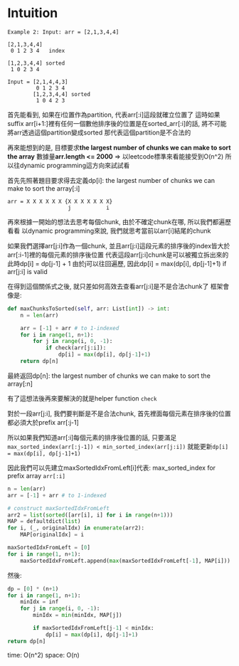 # Intuition

```
Example 2: Input: arr = [2,1,3,4,4]

[2,1,3,4,4]
 0 1 2 3 4   index

[1,2,3,4,4] sorted
 1 0 2 3 4

Input = [2,1,4,4,3]
         0 1 2 3 4
        [1,2,3,4,4] sorted
         1 0 4 2 3        
```

首先能看到, 如果在i位置作為partition, 代表arr[:i]這段就確立位置了
這時如果suffix arr[i+1:]裡有任何一個數他排序後的位置是在sorted_arr[:i]的話, 將不可能將arr透過這個partition變成sorted
那代表這個partition是不合法的

再來能想到的是, 目標要求**the largest number of chunks we can make to sort the array**
數據量**arr.length <= 2000** => 以leetcode標準來看能接受到O(n^2)
所以往dynamic programming這方向來試試看

首先先照著題目要求得去定義dp[i]: the largest number of chunks we can make to sort the array[:i]

```
arr = X X X X X X {X X X X X X X}
                   j           i
```

再來根據一開始的想法去思考每個chunk, 由於不確定chunk在哪, 所以我們都遍歷看看
以dynamic programming來說, 我們就思考當前以arr[i]結尾的chunk

如果我們選擇arr[j:i]作為一個chunk, 並且arr[j:i]這段元素的排序後的index皆大於arr[:i-1]裡的每個元素的排序後位置
代表這段arr[j:i]chunk是可以被獨立拆出來的
此時dp[i] = dp[j-1] + 1
由於j可以往回遍歷, 因此dp[i] = max(dp[i], dp[j-1]+1) if arr[j:i] is valid

在得到這個關係式之後, 就只差如何高效去查看arr[j:i]是不是合法chunk了
框架會像是:

```py
def maxChunksToSorted(self, arr: List[int]) -> int:
    n = len(arr)

    arr = [-1] + arr # to 1-indexed
    for i in range(1, n+1):
        for j in range(i, 0, -1):
            if check(arr[j:i]):
                dp[i] = max(dp[i], dp[j-1]+1)
    return dp[n]
```

最終返回dp[n]: the largest number of chunks we can make to sort the array[:n]

有了這想法後再來要解決的就是helper function `check`

對於一段arr[j:i], 我們要判斷是不是合法chunk, 首先裡面每個元素在排序後的位置都必須大於prefix arr[:j-1]

所以如果我們知道arr[:i]每個元素的排序後位置的話, 只要滿足`max_sorted_index(arr[:j-1]) < min_sorted_index(arr[j:i])`
就能更新`dp[i] = max(dp[i], dp[j-1]+1)`


因此我們可以先建立maxSortedIdxFromLeft[i]代表: max_sorted_index for prefix array `arr[:i]`

```py
n = len(arr)
arr = [-1] + arr # to 1-indexed

# construct maxSortedIdxFromLeft
arr2 = list(sorted([arr[i], i] for i in range(n+1)))
MAP = defaultdict(list)
for i, (_, originalIdx) in enumerate(arr2):
    MAP[originalIdx] = i

maxSortedIdxFromLeft = [0]
for i in range(1, n+1):
    maxSortedIdxFromLeft.append(max(maxSortedIdxFromLeft[-1], MAP[i]))
```

然後:

```py
dp = [0] * (n+1)
for i in range(1, n+1):
    minIdx = inf
    for j in range(i, 0, -1):
        minIdx = min(minIdx, MAP[j])

        if maxSortedIdxFromLeft[j-1] < minIdx:
            dp[i] = max(dp[i], dp[j-1]+1)
return dp[n]
```

time: O(n^2) 
space: O(n)
